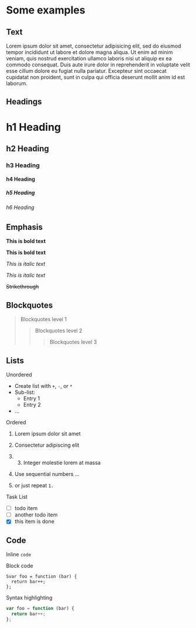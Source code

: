 # Some examples

## Text

Lorem ipsum dolor sit amet, consectetur adipisicing elit, sed do eiusmod tempor incididunt ut labore et dolore magna aliqua. Ut enim ad minim veniam, quis nostrud exercitation ullamco laboris nisi ut aliquip ex ea commodo consequat. Duis aute irure dolor in reprehenderit in voluptate velit esse cillum dolore eu fugiat nulla pariatur. Excepteur sint occaecat cupidatat non proident, sunt in culpa qui officia deserunt mollit anim id est laborum.

## Headings

# h1 Heading
## h2 Heading
### h3 Heading
#### h4 Heading
##### h5 Heading
###### h6 Heading

## Emphasis

**This is bold text**

__This is bold text__

*This is italic text*

_This is italic text_

~~Strikethrough~~

## Blockquotes

> Blockquotes level 1
>> Blockquotes level 2
> > > Blockquotes level 3

## Lists

Unordered

- Create list with `+`, `-`, or `*`
- Sub-list:
  + Entry 1
  + Entry 2
- ...

Ordered

1. Lorem ipsum dolor sit amet
2. Consectetur adipiscing elit
3. 3. Integer molestie lorem at massa

1. Use sequential numbers ...
1. or just repeat `1.`

Task List
- [ ] todo item
- [ ] another todo item
- [x] this item is done

## Code

Inline `code`

Block code

```
Svar foo = function (bar) {
  return bar++;
};
```

Syntax highlighting

```js
var foo = function (bar) {
  return bar++;
};
```
